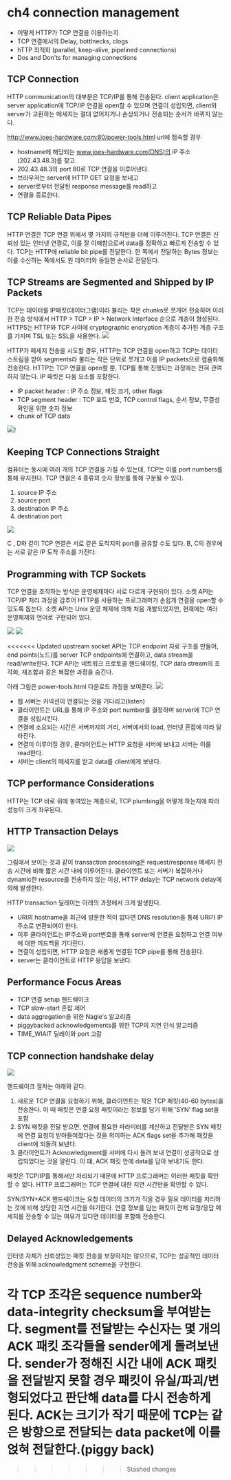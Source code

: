 # ch4 connection management

- 어떻게 HTTP가 TCP 연결을 이용하는지
- TCP 연결에서의 Delay, bottlnecks, clogs
- hTTP 최적화 (parallel, keep-alive, pipelined connections)
- Dos and Don'ts for managing connections

## TCP Connection

HTTP communication의 대부분은 TCP/IP를 통해 전송된다.
client application은 server application에 TCP/IP 연결을 open할 수 있으며
연결이 성립되면, client와 server가 교환하는 메세지는 절대 없어지거나 손상되거나 전송되는 순서가 바뀌지 않는다.

http://www.joes-hardware.com:80/power-tools.html url에 접속할 경우
- hostname에 해당되는 www.joes-hardware.com(DNS)의 IP 주소(202.43.48.3)를 찾고
- 202.43.48.3의 port 80로 TCP 연결을 이루어낸다.
- 브라우저는 server에 HTTP GET 요청을 보내고
- server로부터 전달된 response message를 read하고
- 연결을 종료한다.

## TCP Reliable Data Pipes

HTTP 연결은 TCP 연결 위에서 몇 가지의 규칙만을 더해 이루어진다. 
TCP 연결은 신뢰성 있는 인터넷 연결로, 이를 잘 이해함으로써 data를 정확하고 빠르게 전송할 수 있다.
TCP는 HTTP에 reliable bit pipe를 전달한다. 한 쪽에서 전달하는 Bytes 정보는 이를 수신하는 쪽에서도 원 데이터와 동일한 순서로 전달된다.

## TCP Streams are Segmented and Shipped by IP Packets

TCP는 데이터를 IP패킷(데이터그램)이라 불리는 작은 chunks로 쪼개어 전송하며 이러한 전송 방식에서 HTTP > TCP > IP > Network Interface 순으로 계층이 형성된다. 
HTTPS는 HTTP와 TCP 사이에 cryptographic encryption 계층이 추가된 계층 구조를 가지며 TSL 또는 SSL을 사용한다.
![](./ch4-connection-management/2021-02-01-23-51-34.png)

HTTP가 메세지 전송을 시도할 경우, HTTP는 TCP 연결을 open하고 TCP는 데이터 스트림을 받아 segments라 불리는 작은 단위로 쪼개고 이를 IP packets으로 캡슐화해 전송한다. HTTP는 TCP 연결을 open할 뿐, TCP를 통해 진행되는 과정에는 전혀 관여하지 않는다.
IP 패킷은 다음 요소를 포함한다.

- IP packet header : IP 주소 정보, 패킷 크기, other flags
- TCP segment header : TCP 포트 번호, TCP control flags, 순서 정보, 무결성 확인을 위한 숫자 정보
- chunk of TCP data

![](./ch4-connection-management/2021-02-01-23-51-15.png)!

## Keeping TCP Connections Straight

컴퓨터는 동시에 여러 개의 TCP 연결을 가질 수 있는데, TCP는 이를 port numbers를 통해 유지한다.
TCP 연결은 4 종류의 숫자 정보를 통해 구분될 수 있다.
1. source IP 주소
2. source port
3. destination IP 주소
4. destination port

![](./ch4-connection-management/2021-02-02-23-48-29.png)

C , D와 같이 TCP 연결은 서로 같은 도착지의 port를 공유할 수도 있다.
B, C의 경우에는 서로 같은 IP 도착 주소를 가진다.

## Programming with TCP Sockets

TCP 연결을 조작하는 방식은 운영체제마다 서로 다르게 구현되어 있다.
소켓 API는 TCP/IP 처리 과정을 감추어 HTTP를 사용하는 프로그래머가 손쉽게 연결을 open할 수 있도록 돕는다.
소켓 API는 Unix 운영 체제에 의해 처음 개발되었지만, 현재에는 여러 운영체제와 언어로 구현되어 있다.

![](./ch4-connection-management/2021-02-02-23-53-49.png)
![](./ch4-connection-management/2021-02-02-23-53-55.png)

<<<<<<< Updated upstream
socket API는 TCP endpoint 자료 구조를 만들어, end points(노드)를 server TCP endpoints에 연결하고, data stream을 read/write한다.
TCP API는 네트워크 프로토콜 핸드쉐이킹, TCP data stream의 조각화, 재조합과 같은 복잡한 과정을 숨긴다.

아래 그림은 power-tools.html 다운로드 과정을 보여준다.
![](ch4-connection-management/23-51-07.png)

- 웹 서버는 커넥션이 연결되는 것을 기다리고(listen)
- 클라이언트는 URL을 통해 IP 주소와 port number를 결정하며 server에 TCP 연결을 성립시킨다.
- 연결에 소요되는 시간은 서버까지의 거리, 서버에서의 load, 인터넷 혼잡에 따라 달라진다.
- 연결이 이루어질 경우, 클라이언트는 HTTP 요청을 서버에 보내고 서버는 이를 read한다.
- 서버는 client의 메세지를 받고 data를 client에게 보낸다.

## TCP performance Considerations

HTTP는 TCP 바로 위에 놓여있는 계층으로, TCP plumbing을 어떻게 하는지에 따라 성능이 크게 좌우된다. 

## HTTP Transaction Delays

![](ch4-connection-management/00-07-37.png)

그림에서 보이는 것과 같이 transaction processing은 request/response 메세지 전송 시간에 비해 짧은 시간 내에 이루어진다. 클라이언트 또는 서버가 복잡하거나 dynamic한 resource를 전송하지 않는 이상, HTTP delay는 TCP network delay에 의해 발생한다.

HTTP transaction 딜레이는 아래의 과정에서 크게 발생한다.
- URI의 hostname을 최근에 방문한 적이 없다면 DNS resolution을 통해 URI가 IP 주소로 변환되어야 한다.
- 이후 클라이언트는 IP주소와 port번호를 통해 server에 연결을 요청하고 연결 여부에 대한 피드백을 기다린다.
- 연결이 성립되면, HTTP 요청은 새롭게 연결된 TCP pipe를 통해 전송된다.
- server는 클라이언트로 HTTP 응답을 보낸다.

## Performance Focus Areas

- TCP 연결 setup 핸드쉐이크
- TCP slow-start 혼잡 제어
- data aggregation을 위한 Nagle's 알고리즘
- piggybacked acknowledgements를 위한 TCP의 지연 인식 알고리즘
- TIME_WIAIT 딜레이와 port 고갈

## TCP connection handshake delay

![](ch4-connection-management/00-26-45.png)

핸드쉐이크 절차는 아래와 같다.
1. 새로운 TCP 연결을 요청하기 위해, 클라이언트는 작은 TCP 패킷(40-60 bytes)을 전송한다. 이 때 패킷은 연결 요청 패킷이라는 정보를 담기 위해 'SYN' flag set을 포함
2. SYN 패킷을 전달 받으면, 연결에 필요한 파라미터를 계산하고 전달받은 SYN 패킷에 연결 요청이 받아들여졌다는 것을 의미하는 ACK flags set을 추가해 패킷을 client에 되돌려 보낸다.
3. 클라이언트가 Acknowledgment를 서버에 다시 돌려 보내 연결이 성공적으로 성립되었다는 것을 알린다. 이 떄, ACK 패킷 안에 data를 담아 보내기도 한다.

패킷은 TCP/IP를 통해서만 처리되기 때문에 HTTP 프로그래머는 이러한 패킷을 확인할 수 없다. HTTP 프로그래머는 TCP 연결에 대한 지연 시간만을 확인할 수 있다.

SYN/SYN+ACK 핸드쉐이크는 요청 데이터의 크기가 작을 경우 필요 데이터를 처리하는 것에 비해 상당한 지연 시간을 야기한다.
연결 정보를 담는 패킷이 전체 요청/응답 메세지를 전송할 수 있는 여유가 있다면 데이터를 포함해 전송한다.


## Delayed Acknowledgements

인터넷 자체가 신뢰성있는 패킷 전송을 보장하지는 않으므로, TCP는 성공적인 데이터 전송을 위해 acknowledgment scheme을 구현한다.

각 TCP 조각은 sequence number와 data-integrity checksum을 부여받는다. segment를 전달받는 수신자는 몇 개의 ACK 패킷 조각들을 sender에게 돌려보낸다.
sender가 정해진 시간 내에 ACK 패킷을 전달받지 못할 경우 패킷이 유실/파괴/변형되었다고 판단해 data를 다시 전송하게 된다.
ACK는 크기가 작기 때문에 TCP는 같은 방향으로 전달되는 data packet에 이를 얹혀 전달한다.(piggy back)
=======
>>>>>>> Stashed changes
